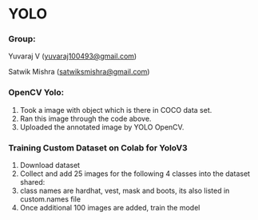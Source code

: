 
# YOLO

### Group:

Yuvaraj V (yuvaraj100493@gmail.com)

Satwik Mishra (satwiksmishra@gmail.com)

### OpenCV Yolo:

1. Took a image with object which is there in COCO data set.
2. Ran this image through the code above.
3. Uploaded the annotated image by YOLO OpenCV.

### Training Custom Dataset on Colab for YoloV3

1. Download dataset
2. Collect and add 25 images for the following 4 classes into the dataset shared:
3. class names are hardhat, vest, mask and boots, its also listed in custom.names file
4. Once additional 100 images are added, train the model
